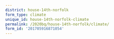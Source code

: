 ```yaml
---
district: house-14th-norfolk
form_type: climate
unique_id: house-14th-norfolk-climate
permalink: /2020bq/house-14th-norfolk/climate/
form_id: '201705916871054'
---
```


